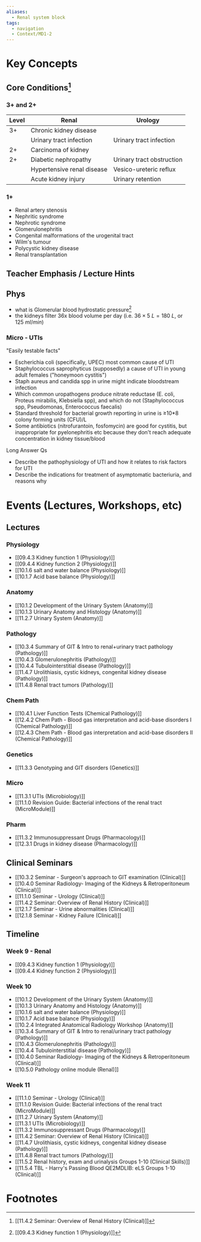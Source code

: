 ```yaml
---
aliases:
  - Renal system block
tags:
  - navigation
  - Context/MD1-2
---
```


# Key Concepts

## Core Conditions[^1]
### 3+ and 2+

| Level | Renal                      | Urology                   |
| ----- | -------------------------- | ------------------------- |
| 3+    | Chronic kidney disease<br> |                           |
|       | Urinary tract infection    | Urinary tract infection   |
| 2+    | Carcinoma of kidney        |                           |
| 2+    | Diabetic nephropathy       | Urinary tract obstruction |
|       | Hypertensive renal disease | Vesico-ureteric reflux    |
|       | Acute kidney injury        | Urinary retention         |
### 1+
- Renal artery stenosis
- Nephritic syndrome
- Nephrotic syndrome
- Glomerulonephritis
- Congenital malformations of the urogenital tract
- Wilm's tumour
- Polycystic kidney disease
- Renal transplantation

## Teacher Emphasis / Lecture Hints

## Phys
- what is Glomerular blood hydrostatic pressure[^2]
- the kidneys filter 36x blood volume per day (i.e. ${ 36 \times 5\ L = 180\ L }$, or ${125\ ml/min}$)
### Micro - UTIs
"Easily testable facts"
- Escherichia coli (specifically, UPEC) most common cause of UTI
- Staphylococcus saprophyticus (supposedly) a cause of UTI in young adult females ("honeymoon cystitis")
- Staph aureus and candida spp in urine might indicate bloodstream infection
- Which common uropathogens produce nitrate reductase (E. coli, Proteus mirabilis, Klebsiella spp), and which do not (Staphylococcus spp, Pseudomonas, Enterococcus faecalis)
- Standard threshold for bacterial growth reporting in urine is ≥10*8 colony forming units (CFU)/L
- Some antibiotics (nitrofurantoin, fosfomycin) are good for cystitis, but inappropriate for pyelonephritis etc because they don't reach adequate concentration in kidney tissue/blood

Long Answer Qs
- Describe the pathophysiology of UTI and how it relates to risk factors for UTI
- Describe the indications for treatment of asymptomatic bacteriuria, and reasons why

# Events (Lectures, Workshops, etc)
## Lectures
### Physiology
- [[09.4.3 Kidney function 1 (Physiology)]]
- [[09.4.4 Kidney function 2 (Physiology)]]
- [[10.1.6 salt and water balance (Physiology)]]
- [[10.1.7 Acid base balance (Physiology)]]
### Anatomy
- [[10.1.2 Development of the Urinary System (Anatomy)]]
- [[10.1.3 Urinary Anatomy and Histology (Anatomy)]]
- [[11.2.7 Urinary System (Anatomy)]]
### Pathology
- [[10.3.4 Summary of GIT & Intro to renal+urinary tract pathology (Pathology)]]
- [[10.4.3 Glomerulonephritis (Pathology)]]
- [[10.4.4 Tubulointerstitial disease (Pathology)]]
- [[11.4.7 Urolithiasis, cystic kidneys, congenital kidney disease (Pathology)]]
- [[11.4.8 Renal tract tumors (Pathology)]]
### Chem Path
- [[10.4.1 Liver Function Tests (Chemical Pathology)]]
- [[12.4.2 Chem Path - Blood gas interpretation and acid-base disorders I (Chemical Pathology)]]
- [[12.4.3 Chem Path - Blood gas interpretation and acid-base disorders II (Chemical Pathology)]]
### Genetics
- [[11.3.3 Genotyping and GIT disorders (Genetics)]]
### Micro
- [[11.3.1 UTIs (Microbiology)]]
- [[11.1.0 Revision Guide: Bacterial infections of the renal tract (MicroModule)]]
### Pharm
- [[11.3.2 Immunosuppressant Drugs (Pharmacology)]]
- [[12.3.1 Drugs in kidney disease (Pharmacology)]]

## Clinical Seminars
- [[10.3.2 Seminar - Surgeon's approach to GIT examination (Clinical)]]
- [[10.4.0 Seminar Radiology- Imaging of the Kidneys & Retroperitoneum (Clinical)]]
- [[11.1.0 Seminar - Urology (Clinical)]]
- [[11.4.2 Seminar: Overview of Renal History (Clinical)]]
- [[12.1.7 Seminar - Urine abnormalities (Clinical)]]
- [[12.1.8 Seminar - Kidney Failure (Clinical)]]
## Timeline
### Week 9 - Renal
- [[09.4.3 Kidney function 1 (Physiology)]]
- [[09.4.4 Kidney function 2 (Physiology)]]
### Week 10
- [[10.1.2 Development of the Urinary System (Anatomy)]]
- [[10.1.3 Urinary Anatomy and Histology (Anatomy)]]
- [[10.1.6 salt and water balance (Physiology)]]
- [[10.1.7 Acid base balance (Physiology)]]
- [[10.2.4 Integrated Anatomical Radiology Workshop (Anatomy)]]
- [[10.3.4 Summary of GIT & Intro to renal/urinary tract pathology (Pathology)]]
- [[10.4.3 Glomerulonephritis (Pathology)]]
- [[10.4.4 Tubulointerstitial disease (Pathology)]]
- [[10.4.0 Seminar Radiology- Imaging of the Kidneys & Retroperitoneum (Clinical)]]
- [[10.5.0 Pathology online module (Renal)]]
### Week 11
- [[11.1.0 Seminar - Urology (Clinical)]]
- [[11.1.0 Revision Guide: Bacterial infections of the renal tract (MicroModule)]]
- [[11.2.7 Urinary System (Anatomy)]]
- [[11.3.1 UTIs (Microbiology)]]
- [[11.3.2 Immunosuppressant Drugs (Pharmacology)]]
- [[11.4.2 Seminar: Overview of Renal History (Clinical)]]
- [[11.4.7 Urolithiasis, cystic kidneys, congenital kidney disease (Pathology)]]
- [[11.4.8 Renal tract tumors (Pathology)]]
- [[11.5.2 Renal history, exam and urinalysis Groups 1-10 (Clinical Skills)]]
- [[11.5.4 TBL - Harry's Passing Blood QE2MDLIB: eLS Groups 1-10 (Clinical)]]
# Footnotes

[^1]: [[11.4.2 Seminar: Overview of Renal History (Clinical)]]
[^2]: [[09.4.3 Kidney function 1 (Physiology)]]